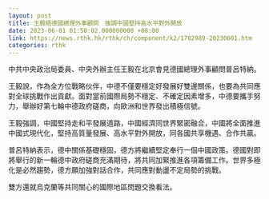 ```yaml
---
layout: post
title: 王毅晤德國總理外事顧問　強調中國堅持高水平對外開放
date: 2023-06-01 01:50:02.000000000 +08:00
link: https://news.rthk.hk/rthk/ch/component/k2/1702989-20230601.htm
categories: rthk
---
```


中共中央政治局委員、中央外辦主任王毅在北京會見德國總理外事顧問普呂特納。

王毅說，作為全方位戰略伙伴，中德不僅要穩定好發展好雙邊關係，也要為共同應對全球挑戰作出貢獻。面對當前國際局勢不穩定、不確定因素增多，中德要攜手努力，舉辦好第七輪中德政府磋商，向歐洲和世界發出積極信號。

王毅強調，中國堅持走和平發展道路，中國經濟同世界緊密融合，中國將全面推進中國式現代化，堅持高質量發展、高水平對外開放，同各國共享機遇、合作共贏。

普呂特納表示，德中關係基礎穩固，德方將繼續堅定奉行一個中國政策。德國對即將舉行的新一輪德中政府磋商充滿期待，將共同加緊推進各項籌備工作。世界多極化是必然趨勢，德方願加強對話合作，共同應對動盪不定局勢的挑戰。

雙方還就烏克蘭等共同關心的國際地區問題交換看法。
　　
